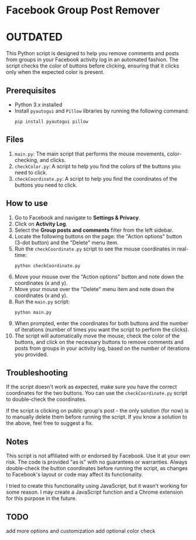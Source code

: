 # Facebook Group Post Remover

# OUTDATED

This Python script is designed to help you remove comments and posts from groups in your Facebook activity log in an automated fashion. The script checks the color of buttons before clicking, ensuring that it clicks only when the expected color is present.

## Prerequisites

- Python 3.x installed
- Install `pyautogui` and `Pillow` libraries by running the following command:
    ```
    pip install pyautogui pillow
    ```

## Files

1. `main.py`: The main script that performs the mouse movements, color-checking, and clicks.
2. `checkColor.py`: A script to help you find the colors of the buttons you need to click.
3. `checkCoordinate.py`: A script to help you find the coordinates of the buttons you need to click.

## How to use

1. Go to Facebook and navigate to **Settings & Privacy**.
2. Click on **Activity Log**.
3. Select the **Group posts and comments** filter from the left sidebar.
4. Locate the following buttons on the page: the "Action options" button (3-dot button) and the "Delete" menu item.
5. Run the `checkCoordinate.py` script to see the mouse coordinates in real-time:
    ```
    python checkCoordinate.py
    ```
6. Move your mouse over the "Action options" button and note down the coordinates (x and y).
7. Move your mouse over the "Delete" menu item and note down the coordinates (x and y).
8. Run the `main.py` script:
    ```
    python main.py
    ```
9. When prompted, enter the coordinates for both buttons and the number of iterations (number of times you want the script to perform the clicks).
10. The script will automatically move the mouse, check the color of the buttons, and click on the necessary buttons to remove comments and posts from groups in your activity log, based on the number of iterations you provided.

## Troubleshooting

If the script doesn't work as expected, make sure you have the correct coordinates for the two buttons. You can use the `checkCoordinate.py` script to double-check the coordinates.

If the script is clicking on public group's post - the only solution (for now) is to manually delete them before running the script. If you know a solution to the above, feel free to suggest a fix.

## Notes

This script is not affiliated with or endorsed by Facebook. Use it at your own risk. The code is provided "as is" with no guarantees or warranties. Always double-check the button coordinates before running the script, as changes to Facebook's layout or code may affect its functionality.

I tried to create this functionality using JavaScript, but it wasn't working for some reason. I may create a JavaScript function and a Chrome extension for this purpose in the future.

## TODO

add more options and customization
add optional color check
